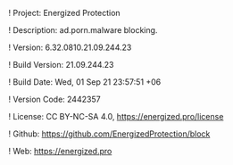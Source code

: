 ! Project: Energized Protection

! Description: ad.porn.malware blocking.

! Version: 6.32.0810.21.09.244.23

! Build Version: 21.09.244.23

! Build Date: Wed, 01 Sep 21 23:57:51 +06

! Version Code: 2442357

! License: CC BY-NC-SA 4.0, https://energized.pro/license

! Github: https://github.com/EnergizedProtection/block

! Web: https://energized.pro
